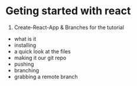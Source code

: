 # Geting started with react

1. Create-React-App & Branches for the tutorial
- what is it
- installing
- a quick look at the files
- making it our git repo
- pushing
- branching
- grabbing a remote branch
